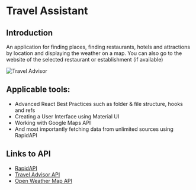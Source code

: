 # Travel Assistant

## Introduction
An application for finding places, finding restaurants, hotels and attractions by location and displaying the weather on a map. You can also go to the website of the selected restaurant or establishment (if available)

![Travel Advisor](https://i.ibb.co/qph2cZn/image.pngg)

## Applicable tools:

- Advanced React Best Practices such as folder & file structure, hooks and refs
- Creating a User Interface using Material UI
- Working with Google Maps API
- And most importantly fetching data from unlimited sources using RapidAPI

## Links to API

- [RapidAPI](https://rapidapi.com/hub?utm_source=youtube.com/JavaScriptMastery&utm_medium=DevRel&utm_campaign=DevRel)
- [Travel Advisor API](https://rapidapi.com/apidojo/api/travel-advisor?utm_source=youtube.com/JavaScriptMastery&utm_medium=DevRel&utm_campaign=DevRel)
- [Open Weather Map API](https://rapidapi.com/community/api/open-weather-map?utm_source=youtube.com/JavaScriptMastery&utm_medium=DevRel&utm_campaign=DevRel)

